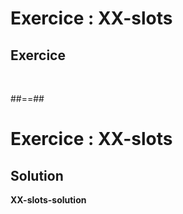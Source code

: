 <!-- .slide: class="exercice" -->
# Exercice : XX-slots
## Exercice
<br>


##==##

<!-- .slide: class="exercice" -->
# Exercice : XX-slots
## Solution
**XX-slots-solution**
<!-- .element: class="full-center" -->

